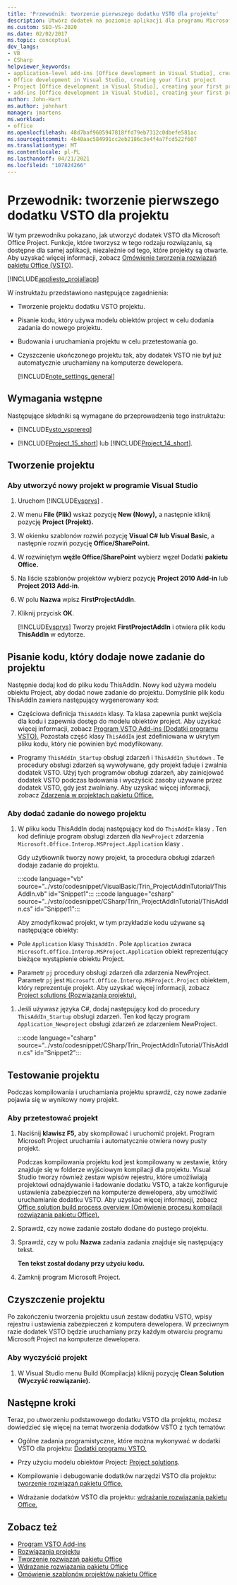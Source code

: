 ```yaml
---
title: 'Przewodnik: tworzenie pierwszego dodatku VSTO dla projektu'
description: Utwórz dodatek na poziomie aplikacji dla programu Microsoft Project. Ta funkcja jest dostępna dla samej aplikacji, niezależnie od tego, które projekty są otwarte.
ms.custom: SEO-VS-2020
ms.date: 02/02/2017
ms.topic: conceptual
dev_langs:
- VB
- CSharp
helpviewer_keywords:
- application-level add-ins [Office development in Visual Studio], creating your first project
- Office development in Visual Studio, creating your first project
- Project [Office development in Visual Studio], creating your first project
- add-ins [Office development in Visual Studio], creating your first project
author: John-Hart
ms.author: johnhart
manager: jmartens
ms.workload:
- office
ms.openlocfilehash: 48d7baf9605947818ffd79eb7312c0dbefe581ac
ms.sourcegitcommit: 4b40aac584991cc2eb2186c3e4f4a7fcd522f607
ms.translationtype: MT
ms.contentlocale: pl-PL
ms.lasthandoff: 04/21/2021
ms.locfileid: "107824266"
---
```

# <a name="walkthrough-create-your-first-vsto-add-in-for-project"></a>Przewodnik: tworzenie pierwszego dodatku VSTO dla projektu
  W tym przewodniku pokazano, jak utworzyć dodatek VSTO dla Microsoft Office Project. Funkcje, które tworzysz w tego rodzaju rozwiązaniu, są dostępne dla samej aplikacji, niezależnie od tego, które projekty są otwarte. Aby uzyskać więcej informacji, zobacz [Omówienie tworzenia rozwiązań pakietu Office &#40;VSTO&#41;](../vsto/office-solutions-development-overview-vsto.md).

 [!INCLUDE[appliesto_projallapp](../vsto/includes/appliesto-projallapp-md.md)]

 W instruktażu przedstawiono następujące zagadnienia:

- Tworzenie projektu dodatku VSTO projektu.

- Pisanie kodu, który używa modelu obiektów project w celu dodania zadania do nowego projektu.

- Budowania i uruchamiania projektu w celu przetestowania go.

- Czyszczenie ukończonego projektu tak, aby dodatek VSTO nie był już automatycznie uruchamiany na komputerze dewelopera.

  [!INCLUDE[note_settings_general](../sharepoint/includes/note-settings-general-md.md)]

## <a name="prerequisites"></a>Wymagania wstępne
 Następujące składniki są wymagane do przeprowadzenia tego instruktażu:

- [!INCLUDE[vsto_vsprereq](../vsto/includes/vsto-vsprereq-md.md)]

- [!INCLUDE[Project_15_short](../vsto/includes/project-15-short-md.md)] lub [!INCLUDE[Project_14_short](../vsto/includes/project-14-short-md.md)].

## <a name="create-the-project"></a>Tworzenie projektu

### <a name="to-create-a-new-project-in-visual-studio"></a>Aby utworzyć nowy projekt w programie Visual Studio

1. Uruchom [!INCLUDE[vsprvs](../sharepoint/includes/vsprvs-md.md)] .

2. W menu **File (Plik)** wskaż pozycję **New (Nowy),** a następnie kliknij pozycję **Project (Projekt).**

3. W okienku szablonów rozwiń pozycję **Visual C#** **lub Visual Basic**, a następnie rozwiń pozycję **Office/SharePoint.**

4. W rozwiniętym **węźle Office/SharePoint** wybierz węzeł Dodatki **pakietu Office.**

5. Na liście szablonów projektów wybierz pozycję **Project 2010 Add-in** lub **Project 2013 Add-in**.

6. W polu **Nazwa** wpisz **FirstProjectAddIn**.

7. Kliknij przycisk **OK**.

     [!INCLUDE[vsprvs](../sharepoint/includes/vsprvs-md.md)] Tworzy projekt **FirstProjectAddIn** i otwiera plik kodu **ThisAddIn** w edytorze.

## <a name="write-code-that-adds-a-new-task-to-a-project"></a>Pisanie kodu, który dodaje nowe zadanie do projektu
 Następnie dodaj kod do pliku kodu ThisAddIn. Nowy kod używa modelu obiektu Project, aby dodać nowe zadanie do projektu. Domyślnie plik kodu ThisAddIn zawiera następujący wygenerowany kod:

- Częściowa definicja `ThisAddIn` klasy. Ta klasa zapewnia punkt wejścia dla kodu i zapewnia dostęp do modelu obiektów project. Aby uzyskać więcej informacji, zobacz [Program VSTO Add-ins (Dodatki programu VSTO).](../vsto/programming-vsto-add-ins.md) Pozostała część klasy `ThisAddIn` jest zdefiniowana w ukrytym pliku kodu, który nie powinien być modyfikowany.

- Programy `ThisAddIn_Startup` obsługi zdarzeń i `ThisAddIn_Shutdown` . Te procedury obsługi zdarzeń są wywoływane, gdy projekt ładuje i zwalnia dodatek VSTO. Użyj tych programów obsługi zdarzeń, aby zainicjować dodatek VSTO podczas ładowania i wyczyścić zasoby używane przez dodatek VSTO, gdy jest zwalniany. Aby uzyskać więcej informacji, zobacz [Zdarzenia w projektach pakietu Office.](../vsto/events-in-office-projects.md)

### <a name="to-add-a-task-to-a-new-project"></a>Aby dodać zadanie do nowego projektu

1. W pliku kodu ThisAddIn dodaj następujący kod do `ThisAddIn` klasy . Ten kod definiuje program obsługi zdarzeń dla `NewProject` zdarzenia `Microsoft.Office.Interop.MSProject.Application` klasy .

    Gdy użytkownik tworzy nowy projekt, ta procedura obsługi zdarzeń dodaje zadanie do projektu.

    :::code language="vb" source="../vsto/codesnippet/VisualBasic/Trin_ProjectAddInTutorial/ThisAddIn.vb" id="Snippet1":::
    :::code language="csharp" source="../vsto/codesnippet/CSharp/Trin_ProjectAddInTutorial/ThisAddIn.cs" id="Snippet1":::

   Aby zmodyfikować projekt, w tym przykładzie kodu używane są następujące obiekty:

- Pole `Application` klasy `ThisAddIn` . Pole `Application` zwraca `Microsoft.Office.Interop.MSProject.Application` obiekt reprezentujący bieżące wystąpienie obiektu Project.

- Parametr `pj` procedury obsługi zdarzeń dla zdarzenia NewProject. Parametr `pj` jest `Microsoft.Office.Interop.MSProject.Project` obiektem, który reprezentuje projekt. Aby uzyskać więcej informacji, zobacz [Project solutions (Rozwiązania projektu).](../vsto/project-solutions.md)

1. Jeśli używasz języka C#, dodaj następujący kod do procedury `ThisAddIn_Startup` obsługi zdarzeń. Ten kod łączy program `Application_Newproject` obsługi zdarzeń ze zdarzeniem NewProject.

     :::code language="csharp" source="../vsto/codesnippet/CSharp/Trin_ProjectAddInTutorial/ThisAddIn.cs" id="Snippet2":::

## <a name="test-the-project"></a>Testowanie projektu
 Podczas kompilowania i uruchamiania projektu sprawdź, czy nowe zadanie pojawia się w wynikowy nowy projekt.

### <a name="to-test-the-project"></a>Aby przetestować projekt

1. Naciśnij **klawisz F5,** aby skompilować i uruchomić projekt. Program Microsoft Project uruchamia i automatycznie otwiera nowy pusty projekt.

     Podczas kompilowania projektu kod jest kompilowany w zestawie, który znajduje się w folderze wyjściowym kompilacji dla projektu. Visual Studio tworzy również zestaw wpisów rejestru, które umożliwiają projektowi odnajdywanie i ładowanie dodatku VSTO, a także konfiguruje ustawienia zabezpieczeń na komputerze dewelopera, aby umożliwić uruchamianie dodatku VSTO. Aby uzyskać więcej informacji, zobacz [Office solution build process overview (Omówienie procesu kompilacji rozwiązania pakietu Office).](/previous-versions/visualstudio/visual-studio-2010/h2c9cdc0(v=vs.100))

2. Sprawdź, czy nowe zadanie zostało dodane do pustego projektu.

3. Sprawdź, czy w polu **Nazwa** zadania zadania znajduje się następujący tekst.

     **Ten tekst został dodany przy użyciu kodu.**

4. Zamknij program Microsoft Project.

## <a name="clean-up-the-project"></a>Czyszczenie projektu
 Po zakończeniu tworzenia projektu usuń zestaw dodatku VSTO, wpisy rejestru i ustawienia zabezpieczeń z komputera dewelopera. W przeciwnym razie dodatek VSTO będzie uruchamiany przy każdym otwarciu programu Microsoft Project na komputerze dewelopera.

### <a name="to-clean-up-your-project"></a>Aby wyczyścić projekt

1. W Visual Studio menu Build  (Kompilacja) kliknij pozycję **Clean Solution (Wyczyść rozwiązanie).**

## <a name="next-steps"></a>Następne kroki
 Teraz, po utworzeniu podstawowego dodatku VSTO dla projektu, możesz dowiedzieć się więcej na temat tworzenia dodatków VSTO z tych tematów:

- Ogólne zadania programistyczne, które można wykonywać w dodatki VSTO dla projektu: [Dodatki programu VSTO.](../vsto/programming-vsto-add-ins.md)

- Przy użyciu modelu obiektów Project: [Project solutions](../vsto/project-solutions.md).

- Kompilowanie i debugowanie dodatków narzędzi VSTO dla projektu: [tworzenie rozwiązań pakietu Office.](../vsto/building-office-solutions.md)

- Wdrażanie dodatków VSTO dla projektu: [wdrażanie rozwiązania pakietu Office.](../vsto/deploying-an-office-solution.md)

## <a name="see-also"></a>Zobacz też
- [Program VSTO Add-ins](../vsto/programming-vsto-add-ins.md)
- [Rozwiązania projektu](../vsto/project-solutions.md)
- [Tworzenie rozwiązań pakietu Office](../vsto/building-office-solutions.md)
- [Wdrażanie rozwiązania pakietu Office](../vsto/deploying-an-office-solution.md)
- [Omówienie szablonów projektów pakietu Office](../vsto/office-project-templates-overview.md)
